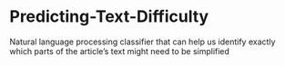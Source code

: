 # Predicting-Text-Difficulty
Natural language processing classifier that can help us identify exactly which parts of the article’s text might need to be simplified
